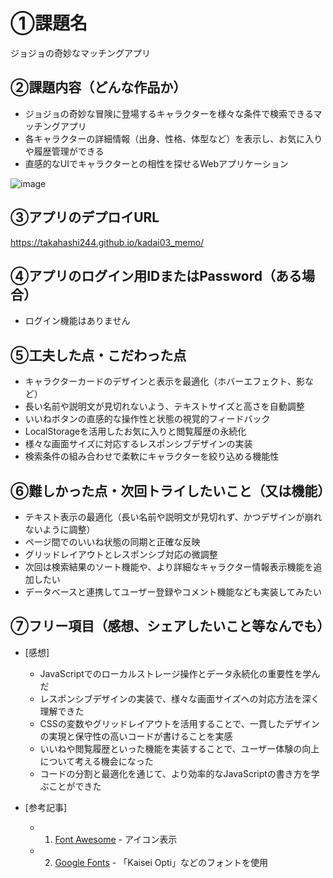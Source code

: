 # ①課題名
ジョジョの奇妙なマッチングアプリ

## ②課題内容（どんな作品か）
- ジョジョの奇妙な冒険に登場するキャラクターを様々な条件で検索できるマッチングアプリ
- 各キャラクターの詳細情報（出身、性格、体型など）を表示し、お気に入りや履歴管理ができる
- 直感的なUIでキャラクターとの相性を探せるWebアプリケーション

![image](https://github.com/user-attachments/assets/4c9f2ba2-4b30-42a2-8d79-a76327c67550)

## ③アプリのデプロイURL
https://takahashi244.github.io/kadai03_memo/

## ④アプリのログイン用IDまたはPassword（ある場合）
- ログイン機能はありません

## ⑤工夫した点・こだわった点
- キャラクターカードのデザインと表示を最適化（ホバーエフェクト、影など）
- 長い名前や説明文が見切れないよう、テキストサイズと高さを自動調整
- いいねボタンの直感的な操作性と状態の視覚的フィードバック
- LocalStorageを活用したお気に入りと閲覧履歴の永続化
- 様々な画面サイズに対応するレスポンシブデザインの実装
- 検索条件の組み合わせで柔軟にキャラクターを絞り込める機能性

## ⑥難しかった点・次回トライしたいこと（又は機能）
- テキスト表示の最適化（長い名前や説明文が見切れず、かつデザインが崩れないように調整）
- ページ間でのいいね状態の同期と正確な反映
- グリッドレイアウトとレスポンシブ対応の微調整
- 次回は検索結果のソート機能や、より詳細なキャラクター情報表示機能を追加したい
- データベースと連携してユーザー登録やコメント機能なども実装してみたい

## ⑦フリー項目（感想、シェアしたいこと等なんでも）
- [感想]
  - JavaScriptでのローカルストレージ操作とデータ永続化の重要性を学んだ
  - レスポンシブデザインの実装で、様々な画面サイズへの対応方法を深く理解できた
  - CSSの変数やグリッドレイアウトを活用することで、一貫したデザインの実現と保守性の高いコードが書けることを実感
  - いいねや閲覧履歴といった機能を実装することで、ユーザー体験の向上について考える機会になった
  - コードの分割と最適化を通じて、より効率的なJavaScriptの書き方を学ぶことができた

- [参考記事]
  - 1. [Font Awesome](https://fontawesome.com/) - アイコン表示
  - 2. [Google Fonts](https://fonts.google.com/) - 「Kaisei Opti」などのフォントを使用
